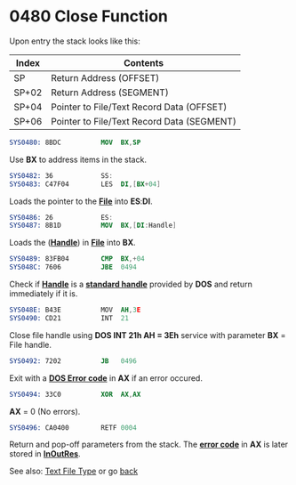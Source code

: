# 0480 Close Function

Upon entry the stack looks like this:

|Index|Contents                                  |
|-----|------------------------------------------|
|SP   |Return Address (OFFSET)                   |
|SP+02|Return Address (SEGMENT)                  |
|SP+04|Pointer to File/Text Record Data (OFFSET) |
|SP+06|Pointer to File/Text Record Data (SEGMENT)|


```nasm
SYS0480: 8BDC          MOV	BX,SP
```

Use **BX** to address items in the stack.

```nasm
SYS0482: 36            SS:
SYS0483: C47F04        LES	DI,[BX+04]
```

Loads the pointer to the **[File](TEXT-FILE-TYPE.md)** into **ES**:**DI**.

```nasm
SYS0486: 26            ES:
SYS0487: 8B1D          MOV	BX,[DI:Handle]
```

Loads the (**[Handle](TEXT-FILE-TYPE.md)**) in **[File](TEXT-FILE-TYPE.md)** into **BX**.

```nasm
SYS0489: 83FB04        CMP	BX,+04
SYS048C: 7606          JBE	0494
```

Check if **[Handle](TEXT-FILE-TYPE.md)** is a **[standard handle](DOS-STANDARD-HANDLES.md)** provided by **DOS** and return immediately if it is.

```nasm
SYS048E: B43E          MOV	AH,3E
SYS0490: CD21          INT	21
```

Close file handle using **DOS INT 21h AH = 3Eh** service with parameter **BX** = File handle.

```nasm
SYS0492: 7202          JB	0496
```

Exit with a **[DOS Error code](ERROR-CODES.md)** in **AX** if an error occured.

```nasm
SYS0494: 33C0          XOR	AX,AX
```

**AX** = 0 (No errors).

```nasm
SYS0496: CA0400        RETF	0004
```

Return and pop-off parameters from the stack. The **[error code](ERROR-CODES.md)** in **AX** is later stored in **[InOutRes](DATA.md)**.

See also: [Text File Type](TEXT-FILE-TYPE.md) or go [back](../README.md)